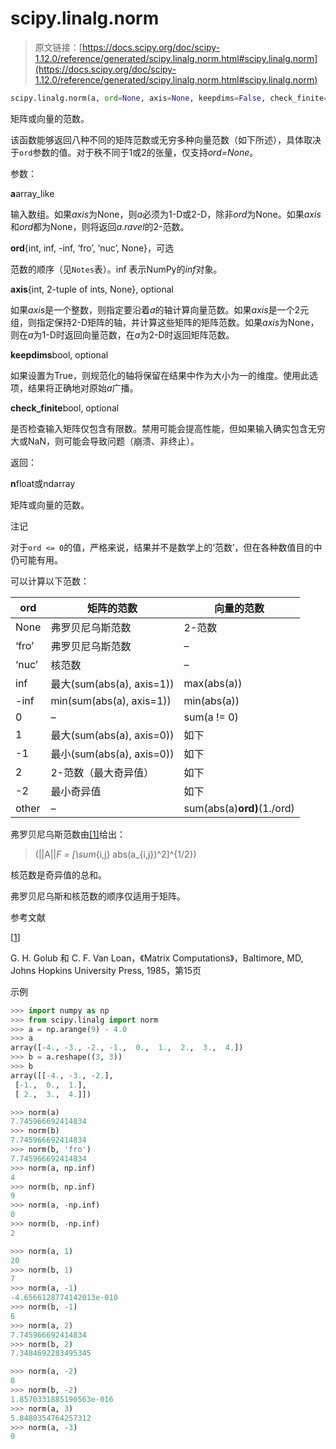 # scipy.linalg.norm

> 原文链接：[https://docs.scipy.org/doc/scipy-1.12.0/reference/generated/scipy.linalg.norm.html#scipy.linalg.norm](https://docs.scipy.org/doc/scipy-1.12.0/reference/generated/scipy.linalg.norm.html#scipy.linalg.norm)

```py
scipy.linalg.norm(a, ord=None, axis=None, keepdims=False, check_finite=True)
```

矩阵或向量的范数。

该函数能够返回八种不同的矩阵范数或无穷多种向量范数（如下所述），具体取决于`ord`参数的值。对于秩不同于1或2的张量，仅支持*ord=None*。

参数：

**a**array_like

输入数组。如果*axis*为None，则*a*必须为1-D或2-D，除非*ord*为None。如果*axis*和*ord*都为None，则将返回*a.ravel*的2-范数。

**ord**{int, inf, -inf, ‘fro’, ‘nuc’, None}，可选

范数的顺序（见`Notes`表）。inf 表示NumPy的*inf*对象。

**axis**{int, 2-tuple of ints, None}, optional

如果*axis*是一个整数，则指定要沿着*a*的轴计算向量范数。如果*axis*是一个2元组，则指定保持2-D矩阵的轴，并计算这些矩阵的矩阵范数。如果*axis*为None，则在*a*为1-D时返回向量范数，在*a*为2-D时返回矩阵范数。

**keepdims**bool, optional

如果设置为True，则规范化的轴将保留在结果中作为大小为一的维度。使用此选项，结果将正确地对原始*a*广播。

**check_finite**bool, optional

是否检查输入矩阵仅包含有限数。禁用可能会提高性能，但如果输入确实包含无穷大或NaN，则可能会导致问题（崩溃、非终止）。

返回：

**n**float或ndarray

矩阵或向量的范数。

注记

对于`ord <= 0`的值，严格来说，结果并不是数学上的‘范数’，但在各种数值目的中仍可能有用。

可以计算以下范数：

| ord | 矩阵的范数 | 向量的范数 |
| --- | --- | --- |
| None | 弗罗贝尼乌斯范数 | 2-范数 |
| ‘fro’ | 弗罗贝尼乌斯范数 | – |
| ‘nuc’ | 核范数 | – |
| inf | 最大(sum(abs(a), axis=1)) | max(abs(a)) |
| -inf | min(sum(abs(a), axis=1)) | min(abs(a)) |
| 0 | – | sum(a != 0) |
| 1 | 最大(sum(abs(a), axis=0)) | 如下 |
| -1 | 最小(sum(abs(a), axis=0)) | 如下 |
| 2 | 2-范数（最大奇异值） | 如下 |
| -2 | 最小奇异值 | 如下 |
| other | – | sum(abs(a)**ord)**(1./ord) |

弗罗贝尼乌斯范数由[[1]](#r05f45359afde-1)给出：

> \(||A||_F = [\sum_{i,j} abs(a_{i,j})^2]^{1/2}\)

核范数是奇异值的总和。

弗罗贝尼乌斯和核范数的顺序仅适用于矩阵。

参考文献

[[1](#id1)]

G. H. Golub 和 C. F. Van Loan，《Matrix Computations》，Baltimore, MD, Johns Hopkins University Press, 1985，第15页

示例

```py
>>> import numpy as np
>>> from scipy.linalg import norm
>>> a = np.arange(9) - 4.0
>>> a
array([-4., -3., -2., -1.,  0.,  1.,  2.,  3.,  4.])
>>> b = a.reshape((3, 3))
>>> b
array([[-4., -3., -2.],
 [-1.,  0.,  1.],
 [ 2.,  3.,  4.]]) 
```

```py
>>> norm(a)
7.745966692414834
>>> norm(b)
7.745966692414834
>>> norm(b, 'fro')
7.745966692414834
>>> norm(a, np.inf)
4
>>> norm(b, np.inf)
9
>>> norm(a, -np.inf)
0
>>> norm(b, -np.inf)
2 
```

```py
>>> norm(a, 1)
20
>>> norm(b, 1)
7
>>> norm(a, -1)
-4.6566128774142013e-010
>>> norm(b, -1)
6
>>> norm(a, 2)
7.745966692414834
>>> norm(b, 2)
7.3484692283495345 
```

```py
>>> norm(a, -2)
0
>>> norm(b, -2)
1.8570331885190563e-016
>>> norm(a, 3)
5.8480354764257312
>>> norm(a, -3)
0 
```
